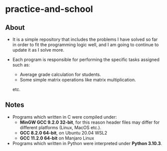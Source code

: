 # practice-and-school
## About
- It is a simple repository that includes the problems I have solved so far in order to fit the programming logic well, and I am going to continue to update it as I solve more.
- Each program is responsible for performing the specific tasks assigned such as:
  - Average grade calculation for students.
  - Some simple matrix operations like matrix multiplication.
  
  etc.

## Notes
- Programs which written in C were compiled under: 
   - **MinGW GCC 9.2.0 32-bit**, for this reason header files may differ for different platforms (Linux, MacOS etc.).
   - **GCC 8.2.0 64-bit**, on Ubuntu 20.04 WSL2
   - **GCC 11.2.0 64-bit** on Manjaro Linux
- Programs which written in Python were interpreted under **Python 3.10.3**.
